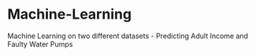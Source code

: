 # Machine-Learning
Machine Learning on two different datasets - Predicting Adult Income and Faulty Water Pumps
